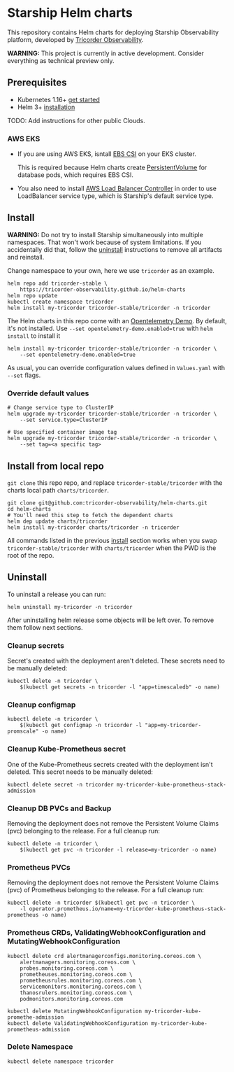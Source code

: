 # Starship Helm charts

This repository contains Helm charts for deploying Starship Observability
platform, developed by [Tricorder Observability](https://tricorder.dev).

**WARNING:** This project is currently in active development. Consider everything
as technical preview only.

## Prerequisites
- Kubernetes 1.16+ [get started](https://kubernetes.io/docs/setup/)
- Helm 3+ [installation](https://helm.sh/docs/intro/install/)

TODO: Add instructions for other public Clouds.

### AWS EKS
- If you are using AWS EKS, isntall
  [EBS CSI](https://docs.aws.amazon.com/eks/latest/userguide/ebs-csi.html)
  on your EKS cluster.

  This is required because Helm charts create
  [PersistentVolume](https://kubernetes.io/docs/concepts/storage/persistent-volumes/)
  for database pods, which requires EBS CSI.
- You also need to install
  [AWS Load Balancer Controller](https://docs.aws.amazon.com/eks/latest/userguide/aws-load-balancer-controller.html)
  in order to use LoadBalancer service type, which is Starship's default service
  type.

## Install

**WARNING:** Do not try to install Starship simultaneously into multiple
namespaces. That won't work because of system limitations.
If you accidentally did that, follow the [uninstall](#Uninstall) instructions
to remove all artifacts and reinstall.

Change namespace to your own, here we use `tricorder` as an example.

```shell
helm repo add tricorder-stable \
    https://tricorder-observability.github.io/helm-charts
helm repo update
kubectl create namespace tricorder
helm install my-tricorder tricorder-stable/tricorder -n tricorder
```

The Helm charts in this repo come with an
[Opentelemetry Demo](https://github.com/open-telemetry/opentelemetry-demo).
By default, it's not installed. Use `--set opentelemetry-demo.enabled=true`
with `helm install` to install it

```shell
helm install my-tricorder tricorder-stable/tricorder -n tricorder \
    --set opentelemetry-demo.enabled=true
```

As usual, you can override configuration values defined in `Values.yaml`
with `--set` flags.

### Override default values

```shell
# Change service type to ClusterIP
helm upgrade my-tricorder tricorder-stable/tricorder -n tricorder \
    --set service.type=ClusterIP

# Use specified container image tag
helm upgrade my-tricorder tricorder-stable/tricorder -n tricorder \
    --set tag=<a specific tag>
```

## Install from local repo

`git clone` this repo repo, and replace `tricorder-stable/tricorder` with the
charts local path `charts/tricorder`.

```shell
git clone git@github.com:tricorder-observability/helm-charts.git
cd helm-charts
# You'll need this step to fetch the dependent charts
helm dep update charts/tricorder
helm install my-tricorder charts/tricorder -n tricorder
```

All commands listed in the previous [install](#Install) section works when you
swap `tricorder-stable/tricorder` with `charts/tricorder` when the PWD is the
root of the repo.

## Uninstall

To uninstall a release you can run:

```shell
helm uninstall my-tricorder -n tricorder
```

After uninstalling helm release some objects will be left over. To remove them
follow next sections.

### Cleanup secrets

Secret's created with the deployment aren't deleted. These secrets need to be
manually deleted:

```shell
kubectl delete -n tricorder \
    $(kubectl get secrets -n tricorder -l "app=timescaledb" -o name)
```

### Cleanup configmap
```shell
kubectl delete -n tricorder \
    $(kubectl get configmap -n tricorder -l "app=my-tricorder-promscale" -o name)
```

### Cleanup Kube-Prometheus secret

One of the Kube-Prometheus secrets created with the deployment isn't deleted.
This secret needs to be manually deleted:

```shell
kubectl delete secret -n tricorder my-tricorder-kube-prometheus-stack-admission
```

### Cleanup DB PVCs and Backup
Removing the deployment does not remove the Persistent Volume Claims (pvc)
belonging to the release. For a full cleanup run:

```shell
kubectl delete -n tricorder \
    $(kubectl get pvc -n tricorder -l release=my-tricorder -o name)
```

### Prometheus PVCs

Removing the deployment does not remove the Persistent Volume Claims (pvc) of
Prometheus belonging to the release. For a full cleanup run:

```shell
kubectl delete -n tricorder $(kubectl get pvc -n tricorder \
    -l operator.prometheus.io/name=my-tricorder-kube-prometheus-stack-prometheus -o name)
```

### Prometheus CRDs, ValidatingWebhookConfiguration and MutatingWebhookConfiguration

```shell
kubectl delete crd alertmanagerconfigs.monitoring.coreos.com \
    alertmanagers.monitoring.coreos.com \
    probes.monitoring.coreos.com \
    prometheuses.monitoring.coreos.com \
    prometheusrules.monitoring.coreos.com \
    servicemonitors.monitoring.coreos.com \
    thanosrulers.monitoring.coreos.com \
    podmonitors.monitoring.coreos.com
```

```shell
kubectl delete MutatingWebhookConfiguration my-tricorder-kube-promethe-admission
kubectl delete ValidatingWebhookConfiguration my-tricorder-kube-prometheus-admission
```

### Delete Namespace

```shell
kubectl delete namespace tricorder
```
